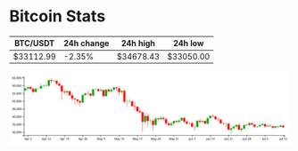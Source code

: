 # Bitcoin Stats

BTC/USDT|24h change|24h high|24h low|
|---|---|---|---|
|$33112.99|-2.35%|$34678.43|$33050.00|

<img src="./chart.svg">
